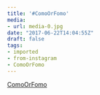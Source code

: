 ```yaml
---
title: '#ComoOrFomo'
media:
- url: media-0.jpg
date: "2017-06-22T14:04:55Z"
draft: false
tags:
- imported
- from-instagram
- ComoOrFomo
---
```

[ComoOrFomo](/tags/comoorfomo)
